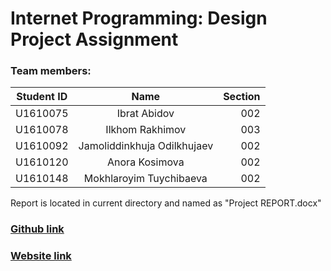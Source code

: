 # Internet Programming: Design Project Assignment

### Team members:
    
| Student ID    |Name                           | Section   |
| ------------- |:-----------------------------:| ---------:|
| U1610075      | Ibrat Abidov                  | 002       |
| U1610078      | Ilkhom Rakhimov               | 003       |
| U1610092      | Jamoliddinkhuja Odilkhujaev   | 002       |
| U1610120      | Anora Kosimova                | 002       |
| U1610148      | Mokhlaroyim Tuychibaeva       | 002       |

Report is located in current directory and named as "Project REPORT.docx"
### [Github link](https://github.com/iuthub/design-project-music-mp3)
### [Website link](http://89.236.217.5:6607/ip.loc1/ip.loc/)
